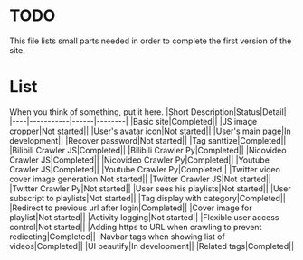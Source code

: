 # TODO
This file lists small parts needed in order to complete the first version of the site.
# List
When you think of something, put it here.
|Short Description|Status|Detail|
|----|-----------|------|--------|
|Basic site|Completed||
|JS image cropper|Not started||
|User's avatar icon|Not started||
|User's main page|In development||
|Recover password|Not started||
|Tag santtize|Completed||
|Bilibili Crawler JS|Completed||
|Bilibili Crawler Py|Completed||
|Nicovideo Crawler JS|Completed||
|Nicovideo Crawler Py|Completed||
|Youtube Crawler JS|Completed||
|Youtube Crawler Py|Completed||
|Twitter video cover image generation|Not started||
|Twitter Crawler JS|Not started||
|Twitter Crawler Py|Not started||
|User sees his playlists|Not started||
|User subscript to playlists|Not started||
|Tag display with category|Completed||
|Redirect to previous url after login|Completed||
|Cover image for playlist|Not started||
|Activity logging|Not started||
|Flexible user access control|Not started||
|Adding https to URL when crawling to prevent rediecting|Completed||
|Navbar tags when showing list of videos|Completed||
|UI beautify|In development||
|Related tags|Completed||